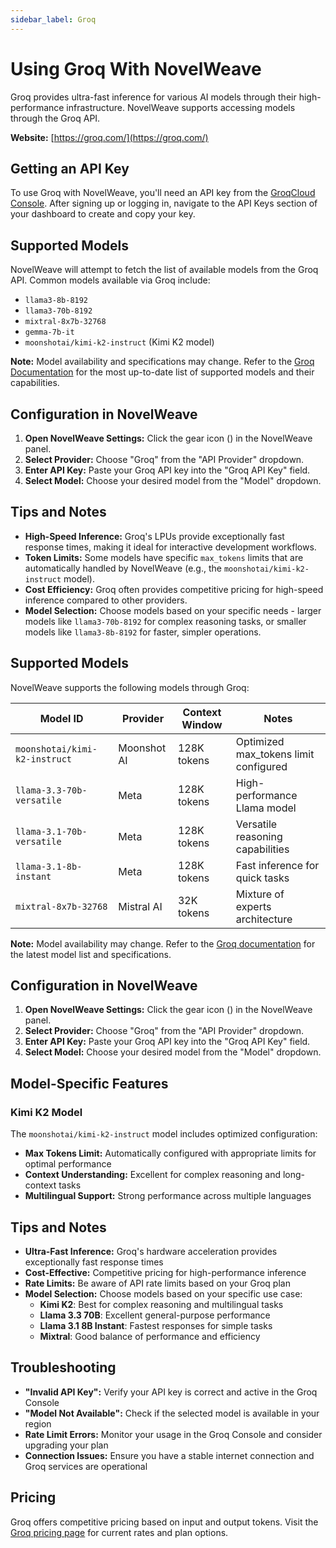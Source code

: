 ```yaml
---
sidebar_label: Groq
---
```


# Using Groq With NovelWeave

Groq provides ultra-fast inference for various AI models through their high-performance infrastructure. NovelWeave supports accessing models through the Groq API.

**Website:** [https://groq.com/](https://groq.com/)

## Getting an API Key

To use Groq with NovelWeave, you'll need an API key from the [GroqCloud Console](https://console.groq.com/). After signing up or logging in, navigate to the API Keys section of your dashboard to create and copy your key.

## Supported Models

NovelWeave will attempt to fetch the list of available models from the Groq API. Common models available via Groq include:

- `llama3-8b-8192`
- `llama3-70b-8192`
- `mixtral-8x7b-32768`
- `gemma-7b-it`
- `moonshotai/kimi-k2-instruct` (Kimi K2 model)

**Note:** Model availability and specifications may change. Refer to the [Groq Documentation](https://console.groq.com/docs/models) for the most up-to-date list of supported models and their capabilities.

## Configuration in NovelWeave

1.  **Open NovelWeave Settings:** Click the gear icon (<Codicon name="gear" />) in the NovelWeave panel.
2.  **Select Provider:** Choose "Groq" from the "API Provider" dropdown.
3.  **Enter API Key:** Paste your Groq API key into the "Groq API Key" field.
4.  **Select Model:** Choose your desired model from the "Model" dropdown.

## Tips and Notes

- **High-Speed Inference:** Groq's LPUs provide exceptionally fast response times, making it ideal for interactive development workflows.
- **Token Limits:** Some models have specific `max_tokens` limits that are automatically handled by NovelWeave (e.g., the `moonshotai/kimi-k2-instruct` model).
- **Cost Efficiency:** Groq often provides competitive pricing for high-speed inference compared to other providers.
- **Model Selection:** Choose models based on your specific needs - larger models like `llama3-70b-8192` for complex reasoning tasks, or smaller models like `llama3-8b-8192` for faster, simpler operations.

## Supported Models

NovelWeave supports the following models through Groq:

| Model ID                      | Provider    | Context Window | Notes                                 |
| ----------------------------- | ----------- | -------------- | ------------------------------------- |
| `moonshotai/kimi-k2-instruct` | Moonshot AI | 128K tokens    | Optimized max_tokens limit configured |
| `llama-3.3-70b-versatile`     | Meta        | 128K tokens    | High-performance Llama model          |
| `llama-3.1-70b-versatile`     | Meta        | 128K tokens    | Versatile reasoning capabilities      |
| `llama-3.1-8b-instant`        | Meta        | 128K tokens    | Fast inference for quick tasks        |
| `mixtral-8x7b-32768`          | Mistral AI  | 32K tokens     | Mixture of experts architecture       |

**Note:** Model availability may change. Refer to the [Groq documentation](https://console.groq.com/docs/models) for the latest model list and specifications.

## Configuration in NovelWeave

1. **Open NovelWeave Settings:** Click the gear icon (<Codicon name="gear" />) in the NovelWeave panel.
2. **Select Provider:** Choose "Groq" from the "API Provider" dropdown.
3. **Enter API Key:** Paste your Groq API key into the "Groq API Key" field.
4. **Select Model:** Choose your desired model from the "Model" dropdown.

## Model-Specific Features

### Kimi K2 Model

The `moonshotai/kimi-k2-instruct` model includes optimized configuration:

- **Max Tokens Limit:** Automatically configured with appropriate limits for optimal performance
- **Context Understanding:** Excellent for complex reasoning and long-context tasks
- **Multilingual Support:** Strong performance across multiple languages

## Tips and Notes

- **Ultra-Fast Inference:** Groq's hardware acceleration provides exceptionally fast response times
- **Cost-Effective:** Competitive pricing for high-performance inference
- **Rate Limits:** Be aware of API rate limits based on your Groq plan
- **Model Selection:** Choose models based on your specific use case:
    - **Kimi K2**: Best for complex reasoning and multilingual tasks
    - **Llama 3.3 70B**: Excellent general-purpose performance
    - **Llama 3.1 8B Instant**: Fastest responses for simple tasks
    - **Mixtral**: Good balance of performance and efficiency

## Troubleshooting

- **"Invalid API Key":** Verify your API key is correct and active in the Groq Console
- **"Model Not Available":** Check if the selected model is available in your region
- **Rate Limit Errors:** Monitor your usage in the Groq Console and consider upgrading your plan
- **Connection Issues:** Ensure you have a stable internet connection and Groq services are operational

## Pricing

Groq offers competitive pricing based on input and output tokens. Visit the [Groq pricing page](https://groq.com/pricing/) for current rates and plan options.
